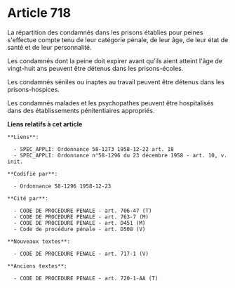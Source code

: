 # Article 718

La répartition des condamnés dans les prisons établies pour peines s'effectue compte tenu de leur catégorie pénale, de leur
âge, de leur état de santé et de leur personnalité.

Les condamnés dont la peine doit expirer avant qu'ils aient atteint l'âge de vingt-huit ans peuvent être détenus dans les
prisons-écoles.

Les condamnés séniles ou inaptes au travail peuvent être détenus dans les prisons-hospices.

Les condamnés malades et les psychopathes peuvent être hospitalisés dans des établissements pénitentiaires appropriés.

**Liens relatifs à cet article**

	**Liens**:

	  - SPEC_APPLI: Ordonnance 58-1273 1958-12-22 art. 18
	  - SPEC_APPLI: Ordonnance n°58-1296 du 23 décembre 1958 - art. 10, v. init.

	**Codifié par**:

	  - Ordonnance 58-1296 1958-12-23

	**Cité par**:

	  - CODE DE PROCEDURE PENALE - art. 706-47 (T)
	  - CODE DE PROCEDURE PENALE - art. 763-7 (M)
	  - CODE DE PROCEDURE PENALE - art. D451 (M)
	  - Code de procédure pénale - art. D508 (V)

	**Nouveaux textes**:

	  - CODE DE PROCEDURE PENALE - art. 717-1 (V)

	**Anciens textes**:

	  - CODE DE PROCEDURE PENALE - art. 720-1-AA (T)
